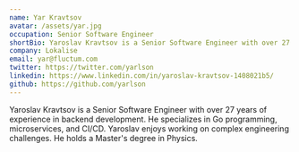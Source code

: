 ```yaml
---
name: Yar Kravtsov
avatar: /assets/yar.jpg
occupation: Senior Software Engineer
shortBio: Yaroslav Kravtsov is a Senior Software Engineer with over 27 years of experience in backend development. He specializes in Go programming, microservices, and CI/CD. Yaroslav enjoys working on complex engineering challenges. He holds a Master's degree in Physics.
company: Lokalise
email: yar@fluctum.com
twitter: https://twitter.com/yarlson
linkedin: https://www.linkedin.com/in/yaroslav-kravtsov-1408021b5/
github: https://github.com/yarlson
---
```


Yaroslav Kravtsov is a Senior Software Engineer with over 27 years of experience in backend development. He specializes in Go programming, microservices, and CI/CD. Yaroslav enjoys working on complex engineering challenges. He holds a Master's degree in Physics.
